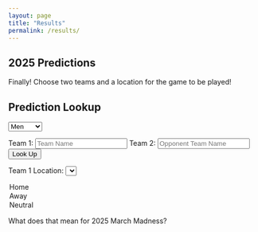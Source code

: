 ```yaml
---
layout: page
title: "Results"
permalink: /results/
---
```



## 2025 Predictions

Finally! Choose two teams and a location for the game to be played!

<h2>Prediction Lookup</h2>

<select id="gender">
  <option value="m">Men</option>
  <option value="w">Women</option>
</select>

<label for="teamInput">Team 1:</label>
<input type="text" id="teamInput" placeholder="Team Name">
<label for="OppInput">Team 2:</label>
<input type="text" id="oppInput" placeholder="Opponent Team Name">
<button onclick="lookupPrediction()">Look Up</button>

<label for="location">Team 1 Location:</label>
<select id="location">
  <option value="home">Home</option>
  <option value="away">Away</option>
  <option value="neutral">Neutral</option>
</select>

<p id="result"></p>

<script src="/march_madness_2025/assets/js/lookup.js"></script>

What does that mean for 2025 March Madness?
